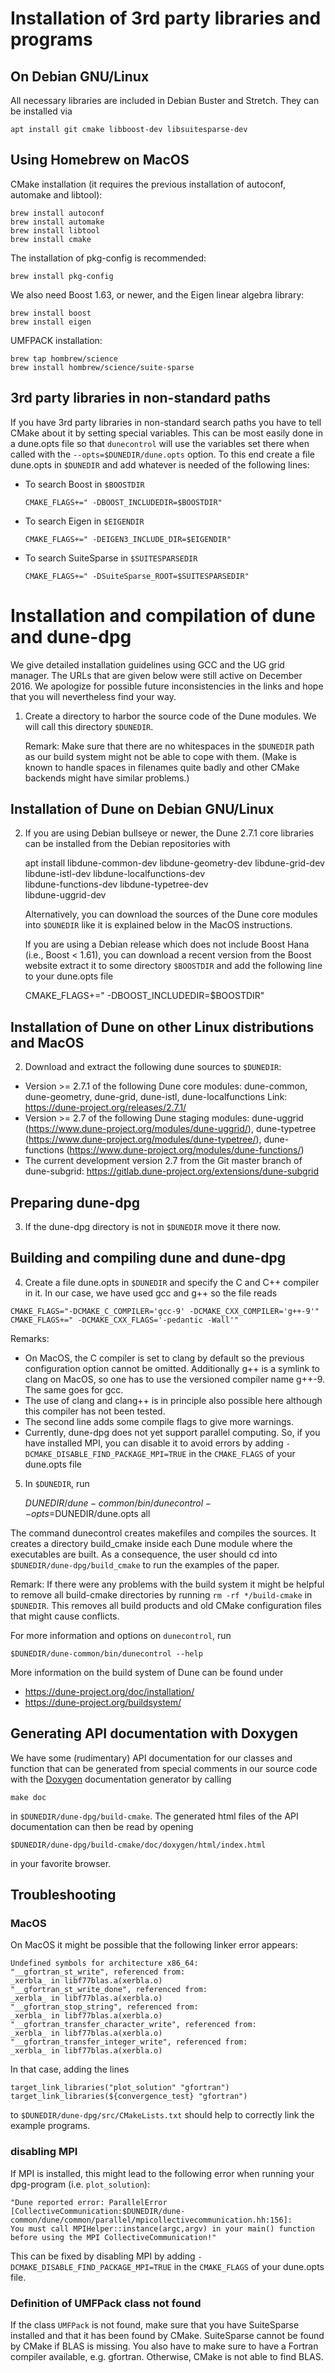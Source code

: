 Installation of 3rd party libraries and programs
================================================

On Debian GNU/Linux
-------------------

All necessary libraries are included in Debian Buster and Stretch.
They can be installed via

    apt install git cmake libboost-dev libsuitesparse-dev

Using Homebrew on MacOS
-----------------------

CMake installation (it requires the previous installation of autoconf,
                    automake and libtool):

    brew install autoconf
    brew install automake
    brew install libtool
    brew install cmake

The installation of pkg-config is recommended:

    brew install pkg-config

We also need Boost 1.63, or newer, and the Eigen linear algebra library:

    brew install boost
    brew install eigen

UMFPACK installation:

    brew tap hombrew/science
    brew install hombrew/science/suite-sparse

3rd party libraries in non-standard paths
-----------------------------------------

If you have 3rd party libraries in non-standard search paths you have
to tell CMake about it by setting special variables. This can be most
easily done in a dune.opts file so that `dunecontrol` will use the
variables set there when called with the `--opts=$DUNEDIR/dune.opts`
option. To this end create a file dune.opts in `$DUNEDIR` and add
whatever is needed of the following lines:

* To search Boost in `$BOOSTDIR`
  ```
  CMAKE_FLAGS+=" -DBOOST_INCLUDEDIR=$BOOSTDIR"
  ```
* To search Eigen in `$EIGENDIR`
  ```
  CMAKE_FLAGS+=" -DEIGEN3_INCLUDE_DIR=$EIGENDIR"
  ```
* To search SuiteSparse in `$SUITESPARSEDIR`
  ```
  CMAKE_FLAGS+=" -DSuiteSparse_ROOT=$SUITESPARSEDIR"
  ```

Installation and compilation of dune and dune-dpg
=================================================

We give detailed installation guidelines using GCC and the UG grid manager.
The URLs that are given below were still active on December 2016. We apologize
for possible future inconsistencies in the links and hope that you
will nevertheless find your way.

1) Create a directory to harbor the source code of the Dune modules.
   We will call this directory `$DUNEDIR`.

   Remark: Make sure that there are no whitespaces in the `$DUNEDIR` path
           as our build system might not be able to cope with them.
           (Make is known to handle spaces in filenames quite badly and
            other CMake backends might have similar problems.)

Installation of Dune on Debian GNU/Linux
----------------------------------------

2) If you are using Debian bullseye or newer, the Dune 2.7.1 core libraries
   can be installed from the Debian repositories with

    apt install libdune-common-dev libdune-geometry-dev libdune-grid-dev \
                libdune-istl-dev libdune-localfunctions-dev \
                libdune-functions-dev libdune-typetree-dev \
                libdune-uggrid-dev

   Alternatively, you can download the sources of the Dune core modules
   into `$DUNEDIR` like it is explained below in the MacOS instructions.

   If you are using a Debian release which does not include Boost Hana
   (i.e., Boost < 1.61), you can download a recent version from the Boost
   website extract it to some directory `$BOOSTDIR` and add the following
   line to your dune.opts file

    CMAKE_FLAGS+=" -DBOOST_INCLUDEDIR=$BOOSTDIR"

Installation of Dune on other Linux distributions and MacOS
-----------------------------------------------------------

2) Download and extract the following dune sources to `$DUNEDIR`:

  - Version >= 2.7.1 of the following Dune core modules:
    dune-common, dune-geometry, dune-grid, dune-istl,
    dune-localfunctions
    Link: https://dune-project.org/releases/2.7.1/
  - Version >= 2.7 of the following Dune staging modules:
    dune-uggrid (https://www.dune-project.org/modules/dune-uggrid/),
    dune-typetree (https://www.dune-project.org/modules/dune-typetree/),
    dune-functions (https://www.dune-project.org/modules/dune-functions/)
  - The current development version 2.7 from the Git master branch
    of dune-subgrid:
    https://gitlab.dune-project.org/extensions/dune-subgrid

Preparing dune-dpg
------------------

3) If the dune-dpg directory is not in `$DUNEDIR` move it there now.

Building and compiling dune and dune-dpg
----------------------------------------

4) Create a file dune.opts in `$DUNEDIR` and specify
the C and C++ compiler in it. In our case, we have used gcc and g++ so
the file reads
```
CMAKE_FLAGS="-DCMAKE_C_COMPILER='gcc-9' -DCMAKE_CXX_COMPILER='g++-9'"
CMAKE_FLAGS+=" -DCMAKE_CXX_FLAGS='-pedantic -Wall'"
```

Remarks:
 - On MacOS, the C compiler is set to clang by default so the previous
   configuration option cannot be omitted.
   Additionally g++ is a symlink to clang on MacOS, so one has to use
   the versioned compiler name g++-9. The same goes for gcc.
 - The use of clang and clang++ is in principle also possible here although
   this compiler has not been tested.
 - The second line adds some compile flags to give more warnings.
 - Currently, dune-dpg does not yet support parallel computing.
   So, if you have installed MPI, you can disable it to avoid errors by adding
   `-DCMAKE_DISABLE_FIND_PACKAGE_MPI=TRUE`
   in the `CMAKE_FLAGS` of your dune.opts file

5) In `$DUNEDIR`, run

     $DUNEDIR/dune-common/bin/dunecontrol --opts=$DUNEDIR/dune.opts all

The command dunecontrol creates makefiles and compiles the sources. It
creates a directory build_cmake inside each Dune module where the
executables are built. As a consequence, the user should cd into
`$DUNEDIR/dune-dpg/build_cmake` to run the examples of the paper.

Remark: If there were any problems with the build system it might be
        helpful to remove all build-cmake directories by running
        `rm -rf */build-cmake`
        in `$DUNEDIR`. This removes all build products and old CMake
        configuration files that might cause conflicts.

For more information and options on `dunecontrol`, run

    $DUNEDIR/dune-common/bin/dunecontrol --help

More information on the build system of Dune can be found under
  - https://dune-project.org/doc/installation/
  - https://dune-project.org/buildsystem/

Generating API documentation with Doxygen
-----------------------------------------

We have some (rudimentary) API documentation for our classes and function
that can be generated from special comments in our source code with the
[Doxygen](http://doxygen.org) documentation generator by calling

    make doc

in `$DUNEDIR/dune-dpg/build-cmake`. The generated html files of the
API documentation can then be read by opening

    $DUNEDIR/dune-dpg/build-cmake/doc/doxygen/html/index.html

in your favorite browser.


Troubleshooting
---------------

### MacOS

On MacOS it might be possible that the following linker error appears:
```
Undefined symbols for architecture x86_64:
"__gfortran_st_write", referenced from:
_xerbla_ in libf77blas.a(xerbla.o)
"__gfortran_st_write_done", referenced from:
_xerbla_ in libf77blas.a(xerbla.o)
"__gfortran_stop_string", referenced from:
_xerbla_ in libf77blas.a(xerbla.o)
"__gfortran_transfer_character_write", referenced from:
_xerbla_ in libf77blas.a(xerbla.o)
"__gfortran_transfer_integer_write", referenced from:
_xerbla_ in libf77blas.a(xerbla.o)
```
In that case, adding the lines
```
target_link_libraries("plot_solution" "gfortran")
target_link_libraries(${convergence_test} "gfortran")
```
to `$DUNEDIR/dune-dpg/src/CMakeLists.txt` should help to correctly
link the example programs.

### disabling MPI

If MPI is installed, this might lead to the following error when running
your dpg-program (i.e. `plot_solution`):
```
"Dune reported error: ParallelError
[CollectiveCommunication:$DUNEDIR/dune-common/dune/common/parallel/mpicollectivecommunication.hh:156]:
You must call MPIHelper::instance(argc,argv) in your main() function
before using the MPI CollectiveCommunication!"
```
This can be fixed by disabling MPI by adding
`-DCMAKE_DISABLE_FIND_PACKAGE_MPI=TRUE` in the `CMAKE_FLAGS` of your
dune.opts file.

### Definition of UMFPack class not found

If the class `UMFPack` is not found, make sure that you have SuiteSparse
installed and that it has been found by CMake.
SuiteSparse cannot be found by CMake if BLAS is missing. You also have to
make sure to have a Fortran compiler available, e.g. gfortran. Otherwise,
CMake is not able to find BLAS.
